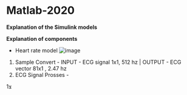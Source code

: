 # Matlab-2020


**Explanation of the Simulink models**

**Explanation of components**
- Heart rate model
 ![image](https://github.com/ArielMobileLab/Matlab-2020/assets/76939624/c5c6ee7f-1265-4689-ac2c-152f48b3403d)
 
 1) Sample Convert - 
    INPUT - ECG signal 1x1, 512 hz |
    OUTPUT - ECG vector 81x1 , 2.47 hz
 2) ECG Signal Prosses - 
  


1צ 

